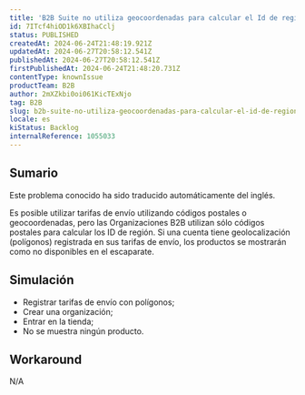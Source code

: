 ```yaml
---
title: 'B2B Suite no utiliza geocoordenadas para calcular el Id de región'
id: 7ITcf4hiOD1k6XBIhaCclj
status: PUBLISHED
createdAt: 2024-06-24T21:48:19.921Z
updatedAt: 2024-06-27T20:58:12.541Z
publishedAt: 2024-06-27T20:58:12.541Z
firstPublishedAt: 2024-06-24T21:48:20.731Z
contentType: knownIssue
productTeam: B2B
author: 2mXZkbi0oi061KicTExNjo
tag: B2B
slug: b2b-suite-no-utiliza-geocoordenadas-para-calcular-el-id-de-region
locale: es
kiStatus: Backlog
internalReference: 1055033
---
```


## Sumario

<div class="alert alert-info">
  <p>Este problema conocido ha sido traducido automáticamente del inglés.</p>
</div>


Es posible utilizar tarifas de envío utilizando códigos postales o geocoordenadas, pero las Organizaciones B2B utilizan sólo códigos postales para calcular los ID de región. Si una cuenta tiene geolocalización (polígonos) registrada en sus tarifas de envío, los productos se mostrarán como no disponibles en el escaparate.


##

## Simulación



- Registrar tarifas de envío con polígonos;
- Crear una organización;
- Entrar en la tienda;
- No se muestra ningún producto.



## Workaround


N/A




